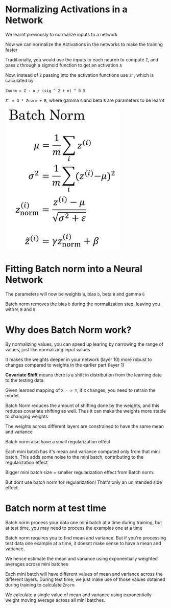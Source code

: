 # Normalizing Activations in a Network

We learnt previously to normalize inputs to a network

Now we can normalize the Activations in the networks to make the training faster

Traditionally, you would use the inputs to each neuron to compute `Z`, and pass `Z` through a sigmoid function to get an activation `A`

Now, instead of `Z` passing into the activation functions use `Z'`, which is calculated by

`Znorm = Z - u / (sig ^ 2 + e) ^ 0.5`

`Z' = G * Znorm + B`, where gamma `G` and beta `B` are parameters to be learnt

![alt text][logo1]

[logo1]: 1.png "1"

# Fitting Batch norm into a Neural Network

The parameters will now be weights `W`, bias `b`, beta `B` and gamma `G`

Batch norm removes the bias `b` during the normalization step, leaving you with `W`, `B` and `G`

# Why does Batch Norm work?

By normalizing values, you can speed up learing by narrowing the range of values, just like normalizing input values

It makes the weights deeper in your network (layer 10) more robust to changes compared to weights in the earlier part (layer 1)

**Covariate Shift** means there is a shift in distribution from the learning data to the testing data.

Given learned mapping of `X --> Y`, if `X` changes, you need to retrain the model.

Batch Norm reduces the amount of shifting done by the weights, and this reduces covariate shifting as well. Thus it can make the weights more stable to changing weights

The weights across different layers are constrained to have the same mean and variance

Batch norm also have a small regularization effect

Each mini batch has it's mean and variance computed only from that mini batch. This adds some noise to the mini batch, contributing to the regularization effect

Bigger mini batch size = smaller regularization effect from Batch norm.

But dont use batch norm for regularization! That's only an unintended side effect.

# Batch norm at test time

Batch norm process your data one mini batch at a time during training, but at test time, you may need to process the examples one at a time

Batch  norm requires you to find mean and variance. But if you're processing test data one example at a time, it doesnt make sense to have a mean and variance.

We hence estimate the mean and variance using exponentially weighted averages across mini batches

Each mini batch will have different values of mean and variance across the different layers. During test time, we just make use of those values obtained during training to calculate `Znorm`

We calculate a single value of mean and variance using exponentially weight moving average across all mini batches.
